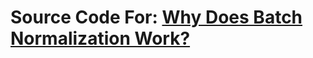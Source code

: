 # Source Code For: [Why Does Batch Normalization Work?](http://abay.tech/blog/why-does-batch-normalization-work/)
